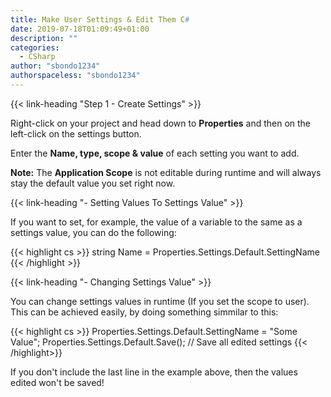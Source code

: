 ```yaml
---
title: Make User Settings & Edit Them C#
date: 2019-07-18T01:09:49+01:00
description: ""
categories:
  - CSharp
author: "sbondo1234"
authorspaceless: "sbondo1234"
---
```


{{< link-heading "Step 1 - Create Settings" >}}

Right-click on your project and head down to **Properties** and then on the
left-click on the settings button.

Enter the **Name, type, scope & value** of each setting
you want to add.

**Note:** The **Application Scope** is not editable during runtime and will
always stay the default value you set right now.

{{< link-heading "- Setting Values To Settings Value" >}}

If you want to set, for example, the value of a variable to the same as a settings
value, you can do the following:

{{< highlight cs >}}
string Name = Properties.Settings.Default.SettingName
{{< /highlight >}}

{{< link-heading "- Changing Settings Value" >}}

You can change settings values in runtime (If you set the scope to user).
This can be achieved easily, by doing something simmilar to this:

{{< highlight cs >}}
Properties.Settings.Default.SettingName = "Some Value";
Properties.Settings.Default.Save(); // Save all edited settings
{{< /highlight>}}

If you don't include the last line in the example above, then the values edited
won't be saved!
